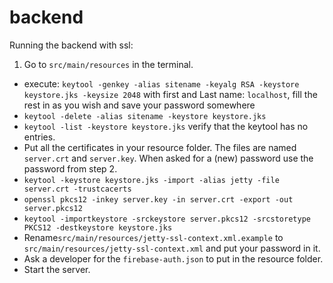 # backend

Running the backend with ssl:

1. Go to `src/main/resources` in the terminal.
*  execute: `keytool -genkey -alias sitename -keyalg RSA -keystore keystore.jks -keysize 2048`
with
first and Last name: `localhost`,
fill the rest in as you wish
and save your password somewhere
*  `keytool -delete -alias sitename -keystore keystore.jks`
*  `keytool -list -keystore keystore.jks`
verify that the keytool has no entries.
*  Put all the certificates in your resource folder. The files are named `server.crt` and `server.key`.
When asked for a (new) password use the password from step 2.
*  `keytool -keystore keystore.jks -import -alias jetty -file server.crt -trustcacerts`
*  `openssl pkcs12 -inkey server.key -in server.crt -export -out server.pkcs12`
* `keytool -importkeystore -srckeystore server.pkcs12 -srcstoretype PKCS12 -destkeystore keystore.jks`
*  Rename`src/main/resources/jetty-ssl-context.xml.example` to `src/main/resources/jetty-ssl-context.xml` and put your password in it.
*  Ask a developer for the `firebase-auth.json` to put in the resource folder.
*  Start the server.
